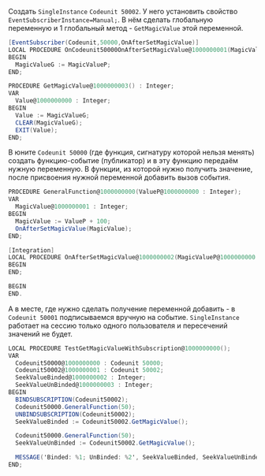 Создать `SingleInstance` `Codeunit 50002`. У него установить свойство `EventSubscriberInstance=Manual;`.
В нём сделать глобальную переменную и 1 глобальный метод - `GetMagicValue` этой переменной.
```cs
[EventSubscriber(Codeunit,50000,OnAfterSetMagicValue)]
LOCAL PROCEDURE OnCodeunit50000OnAfterSetMagicValue@1000000001(MagicValueP@1000000000 : Integer);
BEGIN
  MagicValueG := MagicValueP;
END;

PROCEDURE GetMagicValue@1000000003() : Integer;
VAR
  Value@1000000000 : Integer;
BEGIN
  Value := MagicValueG;
  CLEAR(MagicValueG);
  EXIT(Value);
END;
```

В юните `Codeunit 50000` (где функция, сигнатуру которой нельзя менять) создать функцию-событие (публикатор) и в эту функцию передаём нужную переменную. В функции, из которой нужно получить значение, после присвоения нужной переменной добавить вызов события.
```cs
PROCEDURE GeneralFunction@1000000000(ValueP@1000000000 : Integer);
VAR
  MagicValue@1000000001 : Integer;
BEGIN
  MagicValue := ValueP + 100;
  OnAfterSetMagicValue(MagicValue);
END;

[Integration]
LOCAL PROCEDURE OnAfterSetMagicValue@1000000002(MagicValueP@1000000000 : Integer);
BEGIN
END;

BEGIN
END.
```

А в месте, где нужно сделать получение переменной добавить - в `Codeunit 50001` подписываемся вручную на событие.
`SingleInstance` работает на сессию только одного пользователя и пересечений значений не будет.
```cs
LOCAL PROCEDURE TestGetMagicValueWithSubscription@1000000000();
VAR
  Codeunit50000@1000000000 : Codeunit 50000;
  Codeunit50002@1000000001 : Codeunit 50002;
  SeekValueBinded@1000000002 : Integer;
  SeekValueUnBinded@1000000003 : Integer;
BEGIN
  BINDSUBSCRIPTION(Codeunit50002);
  Codeunit50000.GeneralFunction(50);
  UNBINDSUBSCRIPTION(Codeunit50002);
  SeekValueBinded := Codeunit50002.GetMagicValue();

  Codeunit50000.GeneralFunction(50);
  SeekValueUnBinded := Codeunit50002.GetMagicValue();

  MESSAGE('Binded: %1; UnBinded: %2', SeekValueBinded, SeekValueUnBinded);
END;
```